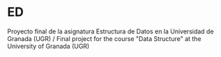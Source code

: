 # ED
Proyecto final de la asignatura Estructura de Datos en la Universidad de Granada (UGR) / Final project for the course "Data Structure" at the University of Granada (UGR)
